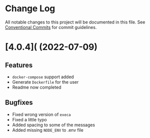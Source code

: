 # Change Log

All notable changes to this project will be documented in this file.
See [Conventional Commits](https://conventionalcommits.org) for commit guidelines.

# [4.0.4]( (2022-07-09)

## Features

- `docker-compose` support added
- Generate `Dockerfile` for the user
- Readme now completed

## Bugfixes

- Fixed wrong version of `execa`
- Fixed a little typo
- Added spacing to some of the messages
- Added missing `NODE_ENV` to .env file
